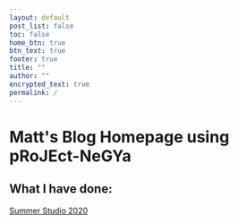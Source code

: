 ```yaml
---
layout: default
post_list: false
toc: false
home_btn: true
btn_text: true
footer: true
title: ""
author: ""
encrypted_text: true
permalink: /
---
```


#  Matt's Blog Homepage using pRoJEct-NeGYa

##  What I have done:

[Summer Studio 2020](./SS.md "Summer Studio 2020")

